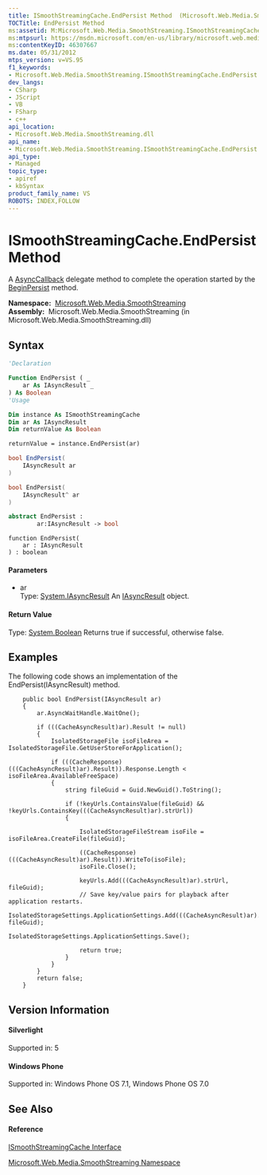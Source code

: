 ```yaml
---
title: ISmoothStreamingCache.EndPersist Method  (Microsoft.Web.Media.SmoothStreaming)
TOCTitle: EndPersist Method
ms:assetid: M:Microsoft.Web.Media.SmoothStreaming.ISmoothStreamingCache.EndPersist(System.IAsyncResult)
ms:mtpsurl: https://msdn.microsoft.com/en-us/library/microsoft.web.media.smoothstreaming.ismoothstreamingcache.endpersist(v=VS.95)
ms:contentKeyID: 46307667
ms.date: 05/31/2012
mtps_version: v=VS.95
f1_keywords:
- Microsoft.Web.Media.SmoothStreaming.ISmoothStreamingCache.EndPersist
dev_langs:
- CSharp
- JScript
- VB
- FSharp
- c++
api_location:
- Microsoft.Web.Media.SmoothStreaming.dll
api_name:
- Microsoft.Web.Media.SmoothStreaming.ISmoothStreamingCache.EndPersist
api_type:
- Managed
topic_type:
- apiref
- kbSyntax
product_family_name: VS
ROBOTS: INDEX,FOLLOW
---
```


# ISmoothStreamingCache.EndPersist Method

A [AsyncCallback](https://msdn.microsoft.com/en-us/library/ckbe7yh5\(v=vs.95\)) delegate method to complete the operation started by the [BeginPersist](ismoothstreamingcache-beginpersist-method-microsoft-web-media-smoothstreaming_1.md) method.

**Namespace:**  [Microsoft.Web.Media.SmoothStreaming](microsoft-web-media-smoothstreaming-namespace_1.md)  
**Assembly:**  Microsoft.Web.Media.SmoothStreaming (in Microsoft.Web.Media.SmoothStreaming.dll)

## Syntax

``` vb
'Declaration

Function EndPersist ( _
    ar As IAsyncResult _
) As Boolean
'Usage

Dim instance As ISmoothStreamingCache
Dim ar As IAsyncResult
Dim returnValue As Boolean

returnValue = instance.EndPersist(ar)
```

``` csharp
bool EndPersist(
    IAsyncResult ar
)
```

``` c++
bool EndPersist(
    IAsyncResult^ ar
)
```

``` fsharp
abstract EndPersist : 
        ar:IAsyncResult -> bool 
```

``` jscript
function EndPersist(
    ar : IAsyncResult
) : boolean
```

#### Parameters

  - ar  
    Type: [System.IAsyncResult](https://msdn.microsoft.com/en-us/library/ft8a6455\(v=vs.95\))  
    An [IAsyncResult](https://msdn.microsoft.com/en-us/library/ft8a6455\(v=vs.95\)) object.

#### Return Value

Type: [System.Boolean](https://msdn.microsoft.com/en-us/library/a28wyd50\(v=vs.95\))  
Returns true if successful, otherwise false.

## Examples

The following code shows an implementation of the EndPersist(IAsyncResult) method.

``` 
    public bool EndPersist(IAsyncResult ar)
    {
        ar.AsyncWaitHandle.WaitOne();

        if (((CacheAsyncResult)ar).Result != null)
        {
            IsolatedStorageFile isoFileArea = IsolatedStorageFile.GetUserStoreForApplication();

            if (((CacheResponse)(((CacheAsyncResult)ar).Result)).Response.Length < isoFileArea.AvailableFreeSpace)
            {
                string fileGuid = Guid.NewGuid().ToString();
 
                if (!keyUrls.ContainsValue(fileGuid) && !keyUrls.ContainsKey(((CacheAsyncResult)ar).strUrl))
                {
                        
                    IsolatedStorageFileStream isoFile = isoFileArea.CreateFile(fileGuid);

                    ((CacheResponse)(((CacheAsyncResult)ar).Result)).WriteTo(isoFile);
                    isoFile.Close(); 

                    keyUrls.Add(((CacheAsyncResult)ar).strUrl, fileGuid);
                    // Save key/value pairs for playback after application restarts.
                    IsolatedStorageSettings.ApplicationSettings.Add(((CacheAsyncResult)ar).strUrl, fileGuid);
                    IsolatedStorageSettings.ApplicationSettings.Save();

                    return true;
                }
            }
        }
        return false;
    }
```

## Version Information

#### Silverlight

Supported in: 5  

#### Windows Phone

Supported in: Windows Phone OS 7.1, Windows Phone OS 7.0  

## See Also

#### Reference

[ISmoothStreamingCache Interface](ismoothstreamingcache-interface-microsoft-web-media-smoothstreaming_1.md)

[Microsoft.Web.Media.SmoothStreaming Namespace](microsoft-web-media-smoothstreaming-namespace_1.md)


